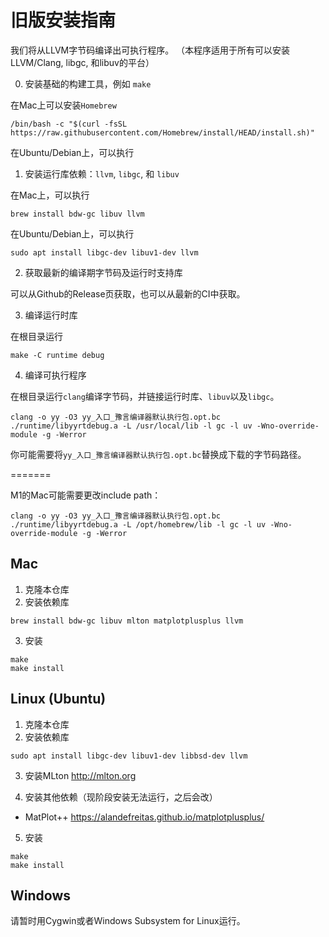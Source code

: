 # 旧版安装指南


我们将从LLVM字节码编译出可执行程序。
（本程序适用于所有可以安装LLVM/Clang, libgc, 和libuv的平台）

0. 安装基础的构建工具，例如 `make`

在Mac上可以安装`Homebrew`

```
/bin/bash -c "$(curl -fsSL https://raw.githubusercontent.com/Homebrew/install/HEAD/install.sh)"
```

在Ubuntu/Debian上，可以执行

1. 安装运行库依赖：`llvm`, `libgc`, 和 `libuv`

在Mac上，可以执行
```
brew install bdw-gc libuv llvm
```

在Ubuntu/Debian上，可以执行
```
sudo apt install libgc-dev libuv1-dev llvm 
```

2. 获取最新的编译期字节码及运行时支持库

可以从Github的Release页获取，也可以从最新的CI中获取。

3. 编译运行时库

在根目录运行
```
make -C runtime debug
```

4. 编译可执行程序

在根目录运行`clang`编译字节码，并链接运行时库、`libuv`以及`libgc`。
```
clang -o yy -O3 yy_入口_豫言编译器默认执行包.opt.bc ./runtime/libyyrtdebug.a -L /usr/local/lib -l gc -l uv -Wno-override-module -g -Werror
```
你可能需要将`yy_入口_豫言编译器默认执行包.opt.bc`替换成下载的字节码路径。

=======

M1的Mac可能需要更改include path：
```
clang -o yy -O3 yy_入口_豫言编译器默认执行包.opt.bc ./runtime/libyyrtdebug.a -L /opt/homebrew/lib -l gc -l uv -Wno-override-module -g -Werror
```



## Mac

1. 克隆本仓库
2. 安装依赖库
```
brew install bdw-gc libuv mlton matplotplusplus llvm
```
3. 安装
```
make
make install
```


## Linux (Ubuntu)

1. 克隆本仓库
2. 安装依赖库
```
sudo apt install libgc-dev libuv1-dev libbsd-dev llvm
```
3. 安装MLton
http://mlton.org

4. 安装其他依赖（现阶段安装无法运行，之后会改）
+ MatPlot++ 
https://alandefreitas.github.io/matplotplusplus/

5. 安装
```
make
make install
```

## Windows

请暂时用Cygwin或者Windows Subsystem for Linux运行。


